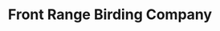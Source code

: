 ---
title: "Front Range Birding Company"
url: /littleton/front-range-birding-company/
shop: shop
---